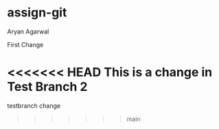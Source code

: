 # assign-git
Aryan Agarwal

First Change

<<<<<<< HEAD
This is a change in Test Branch 2
=======
testbranch change
>>>>>>> main
